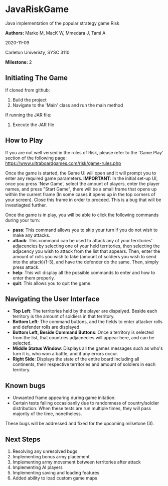 # JavaRiskGame
Java implementation of the popular strategy game Risk

**Authors:** Marko M, MacK W, Mmedara J, Tami A

2020-11-09

Carleton Univeristy, SYSC 3110

**Milestone:** 2

## Initiating The Game

If cloned from github:
1. Build the project
2. Navigate to the 'Main' class and run the main method

If running the JAR file:
1. Execute the JAR file

## How to Play 

If you are not well versed in the rules of Risk, please refer to the 'Game Play' section of the following page:
https://www.ultraboardgames.com/risk/game-rules.php

Once the game is started, the Game UI will open and it will prompt you to enter any required game parameters.
**IMPORTANT**: In the initial set-up UI, once you press 'New Game', select the amount of players, enter the player names, and press "Start Game", there will be a small frame that opens up within the current frame (In some cases it opens up in the top corners of your screen). Close this frame in order to proceed. This is a bug that will be investiagted further. 

Once the game is in play, you will be able to click the following commands during your turn:

- **pass**: This command allows you to skip your turn if you do not wish to make any attacks.
- **attack**: This command can be used to attack any of your territories' adjacencies by selecting one of your held territories, then selecting the adjacency you wish to attack from the list that appears. Then, enter the amount of rolls you wish to take (amount of soldiers you wish to send into the attack)(1-3), and have the defender do the same. Then, simply press attack.  
- **help**: This will display all the possible commands to enter and how to enter them properly.
- **quit**: This allows you to quit the game.

## Navigating the User Interface

- **Top Left**: The territories held by the player are dispalyed. Beside each territory is the amount of soldiers in that territory.
- **Bottom Left**: The command buttons, and the fields to enter attacker rolls and defender rolls are displayed.
- **Bottom Left, Beside Command Buttons**: Once a territory is selected from the list, that countries adjacnecies will appear here, and can be selected.
- **Middle Status Window**: Displays all the games messages such as who's turn it is, who won a battle, and if any errors occur. 
- **Right Side**: Displays the state of the entire board including all continents, their respective territories and amount of soldiers in each territory.


## Known bugs 

- Unwanted frame appearing during game initation. 
- Certain tests failing occasioanlly due to randomness of country/soldier distribution. When these tests are run multiple times, they will pass majority of the time, nonetheless. 

These bugs will be addressed and fixed for the upcoming milsetone (3).

## Next Steps
1. Resolving any unresolved bugs
2. Implementing bonus army placement
3. Implementing army movement between territories after attack
4. Implementing AI players
5. Implementing saving and loading features
6. Added ability to load custom game maps
